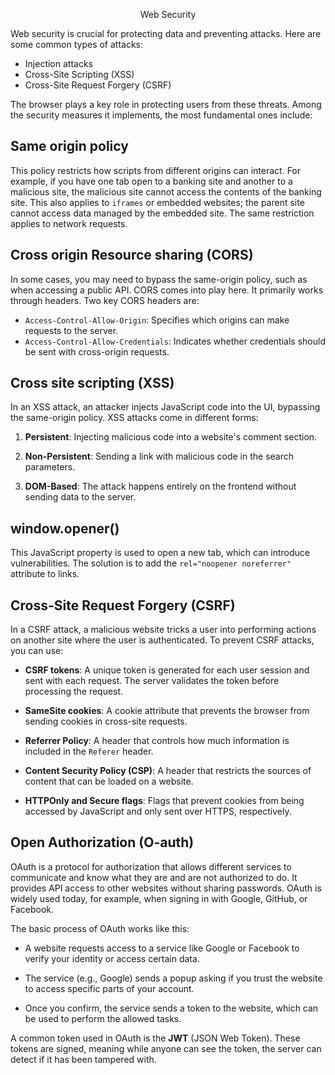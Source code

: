 <p align="center"> Web Security </p>

Web security is crucial for protecting data and preventing attacks. Here are some common types of attacks:

- Injection attacks
- Cross-Site Scripting (XSS)
- Cross-Site Request Forgery (CSRF)


The browser plays a key role in protecting users from these threats. Among the security measures it implements, the most fundamental ones include:


## Same origin policy

This policy restricts how scripts from different origins can interact. For example, if you have one tab open to a banking site and another to a malicious site, the malicious site cannot access the contents of the banking site. This also applies to `iframes` or embedded websites; the parent site cannot access data managed by the embedded site. The same restriction applies to network requests.

## Cross origin Resource sharing (CORS)

In some cases, you may need to bypass the same-origin policy, such as when accessing a public API. CORS comes into play here. It primarily works through headers. Two key CORS headers are:

- `Access-Control-Allow-Origin`: Specifies which origins can make requests to the server.
- `Access-Control-Allow-Credentials`: Indicates whether credentials should be sent with cross-origin requests.

## Cross site scripting (XSS)

In an XSS attack, an attacker injects JavaScript code into the UI, bypassing the same-origin policy. XSS attacks come in different forms:

1. **Persistent**: Injecting malicious code into a website's comment section.

2. **Non-Persistent**: Sending a link with malicious code in the search parameters.

3. **DOM-Based**: The attack happens entirely on the frontend without sending data to the server.


## window.opener()

This JavaScript property is used to open a new tab, which can introduce vulnerabilities. The solution is to add the `rel="noopener noreferrer"` attribute to links.

## Cross-Site Request Forgery (CSRF)

In a CSRF attack, a malicious website tricks a user into performing actions on another site where the user is authenticated. To prevent CSRF attacks, you can use:

- **CSRF tokens**: A unique token is generated for each user session and sent with each request. The server validates the token before processing the request.

- **SameSite cookies**: A cookie attribute that prevents the browser from sending cookies in cross-site requests.

- **Referrer Policy**: A header that controls how much information is included in the `Referer` header.

- **Content Security Policy (CSP)**: A header that restricts the sources of content that can be loaded on a website.

- **HTTPOnly and Secure flags**: Flags that prevent cookies from being accessed by JavaScript and only sent over HTTPS, respectively.

## Open Authorization (O-auth)

OAuth is a protocol for authorization that allows different services to communicate and know what they are and are not authorized to do. It provides API access to other websites without sharing passwords. OAuth is widely used today, for example, when signing in with Google, GitHub, or Facebook.

The basic process of OAuth works like this:

- A website requests access to a service like Google or Facebook to verify your identity or access certain data.

- The service (e.g., Google) sends a popup asking if you trust the website to access specific parts of your account.

- Once you confirm, the service sends a token to the website, which can be used to perform the allowed tasks.

A common token used in OAuth is the **JWT** (JSON Web Token). These tokens are signed, meaning while anyone can see the token, the server can detect if it has been tampered with.
